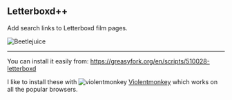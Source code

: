 ## Letterboxd++

Add search links to Letterboxd film pages.

![Beetlejuice](https://github.com/user-attachments/assets/14a4a07b-1098-4b34-93c3-3875d9c213c3)

---

You can install it easily from: https://greasyfork.org/en/scripts/510028-letterboxd

I like to install these with ![violentmonkey](https://user-images.githubusercontent.com/118710/186048168-68d8b5c8-690e-4579-8642-c6cd1e5b8ced.png) [Violentmonkey](https://violentmonkey.github.io/) which works on all the popular browsers.
